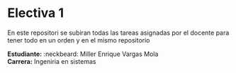 # Electiva 1

En este repositori se subiran todas las tareas asignadas por el docente para tener todo en un orden y en el mismo repositorio 

**Estudiante:** :neckbeard: Miller Enrique Vargas Mola\
**Carrera:** Ingeniria en sistemas
